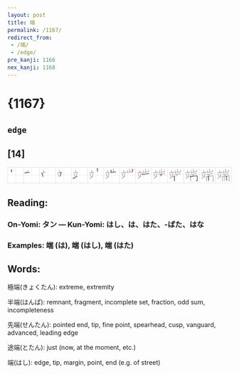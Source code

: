 ```yaml
---
layout: post
title: 端
permalink: /1167/
redirect_from:
 - /端/
 - /edge/
pre_kanji: 1166
nex_kanji: 1168
---
```


# {1167}

## `edge`

## [14]

<div class="stroke"><img src="../images/E7ABAF.png" /></div>

## Reading:

### On-Yomi: タン &mdash; Kun-Yomi: はし、は、はた、-ばた、はな

### Examples: 端 (は), 端 (はし), 端 (はた)

## Words:

極端(きょくたん): extreme, extremity

半端(はんぱ): remnant, fragment, incomplete set, fraction, odd sum, incompleteness

先端(せんたん): pointed end, tip, fine point, spearhead, cusp, vanguard, advanced, leading edge

途端(とたん): just (now, at the moment, etc.)

端(はし): edge, tip, margin, point, end (e.g. of street)
